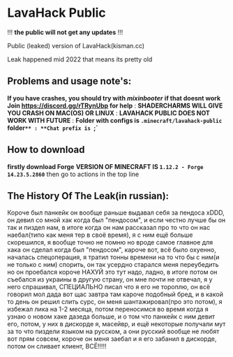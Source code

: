 # LavaHack Public

!!! **the public will not get any updates** !!!

Public (leaked) version of LavaHack(kisman.cc)

Leak happened mid 2022
that means its pretty old

## Problems and usage note's:

**If you have crashes, you should try with _mixinbooter_**
**if that doesnt work Join https://discord.gg/rTRynUbp for help**
:
**SHADERCHARMS WILL GIVE YOU CRASH ON MAC(OS) OR LINUX**
:
**LAVAHACK PUBLIC DOES NOT WORK WITH FUTURE**
:
**Folder with configs is `.minecraft/lavahack-public` folder`**
:
**Chat prefix is `;`**

## How to download
**firstly download Forge**
**VERSION OF MINECRAFT IS `1.12.2 - Forge 14.23.5.2860`**
then go to actions in the top line



## The History Of The Leak(in russian):

Короче был панкейк он вообще раньше выдавал себя за пендоса xDDD, он девил со мной хак когда был "пендосом", и если честно лучше бы он так и пиздел нам, в итоге когда он нам рассказал про то что он нас наебал(типо как меня тер в своё время), я с ним ещё больше скорешился, я вообще точно не помню но вроде самое главное для хака он сделал когда был "пендосом", кароче вот, всё было охуенно, началась спецоперация, я тратил тонны времени на то что бы с ним(и не только с ним) спорить, он так усердно старался меня переубедить но он проебался короче НАХУЙ это тут надо, ладно, в итоге потом он съебался из украины в другую страну, он мне почти не отвечал, я у него спрашивал, СПЕЦИАЛЬНО писал что я его не тороплю, он всё говорил мол дада вот щас завтра там кароче подобный бред, и в какой то день он решил слить сурс, он меня шантажировал(про это потом), я избежал лика на 1-2 месяца, потом переносимся во время когда я узнаю о новом хаке дазеда больше, и о том что панкейк с ним девит его, потом, у них в дискорде я, масейвр, и ещё некоторые получали мут за то что пиздели языком на русском, а они русский вообще не любят вот прям совсем, короче он меня заебал и я его забанил в дискорде, потом он сливает клиент, ВСЁ!!!!!
